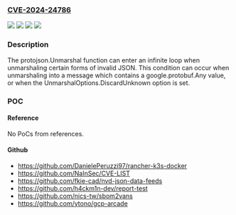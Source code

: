 ### [CVE-2024-24786](https://cve.mitre.org/cgi-bin/cvename.cgi?name=CVE-2024-24786)
![](https://img.shields.io/static/v1?label=Product&message=google.golang.org%2Fprotobuf%2Fencoding%2Fprotojson&color=blue)
![](https://img.shields.io/static/v1?label=Product&message=google.golang.org%2Fprotobuf%2Finternal%2Fencoding%2Fjson&color=blue)
![](https://img.shields.io/static/v1?label=Version&message=0%3C%201.33.0%20&color=brighgreen)
![](https://img.shields.io/static/v1?label=Vulnerability&message=CWE-1286%3A%20Improper%20Validation%20of%20Syntactic%20Correctness%20of%20Input&color=brighgreen)

### Description

The protojson.Unmarshal function can enter an infinite loop when unmarshaling certain forms of invalid JSON. This condition can occur when unmarshaling into a message which contains a google.protobuf.Any value, or when the UnmarshalOptions.DiscardUnknown option is set.

### POC

#### Reference
No PoCs from references.

#### Github
- https://github.com/DanielePeruzzi97/rancher-k3s-docker
- https://github.com/NaInSec/CVE-LIST
- https://github.com/fkie-cad/nvd-json-data-feeds
- https://github.com/h4ckm1n-dev/report-test
- https://github.com/nics-tw/sbom2vans
- https://github.com/ytono/gcp-arcade

